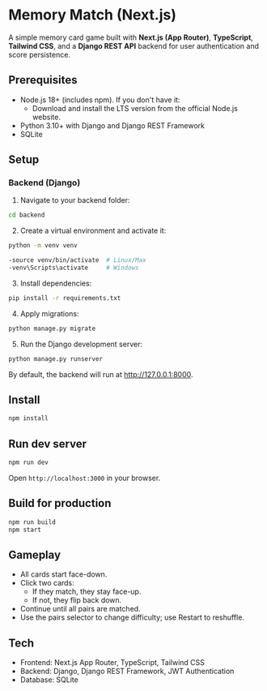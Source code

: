# Memory Match (Next.js)

A simple memory card game built with **Next.js (App Router)**, **TypeScript**, **Tailwind CSS**, and a **Django REST API** backend for user authentication and score persistence.

## Prerequisites
- Node.js 18+ (includes npm). If you don't have it:
  - Download and install the LTS version from the official Node.js website.
- Python 3.10+ with Django and Django REST Framework
- SQLite
## Setup

### Backend (Django)

1. Navigate to your backend folder:
```bash
cd backend
```

2. Create a virtual environment and activate it:
```bash
python -m venv venv
```
```bash
-source venv/bin/activate  # Linux/Max
-venv\Scripts\activate     # Windows
```

3. Install dependencies:
```bash
pip install -r requirements.txt
```

4. Apply migrations:
```bash
python manage.py migrate
```

5. Run the Django development server:
```bash
python manage.py runserver
```
By default, the backend will run at http://127.0.0.1:8000.

## Install
```bash
npm install
```

## Run dev server
```bash
npm run dev
```
Open `http://localhost:3000` in your browser.

## Build for production
```bash
npm run build
npm start
```

## Gameplay
- All cards start face-down.
- Click two cards:
  - If they match, they stay face-up.
  - If not, they flip back down.
- Continue until all pairs are matched.
- Use the pairs selector to change difficulty; use Restart to reshuffle.

## Tech
- Frontend: Next.js App Router, TypeScript, Tailwind CSS
- Backend: Django, Django REST Framework, JWT Authentication
- Database: SQLite







